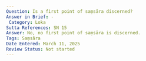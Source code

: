```yaml
---
Question: Is a first point of saṃsāra discerned?
Answer in Brief: -
 Category: Loka
Sutta References: SN 15
Answer: No, no first point of saṃsāra is discerned.
Tags: Saṃsāra
Date Entered: March 11, 2025
Review Status: Not started
---
```

